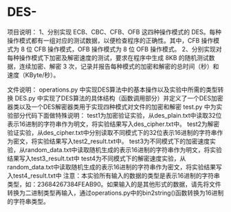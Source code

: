 # DES-
项目说明：
    1、分别实现 ECB、CBC、CFB、OFB 这四种操作模式的 DES。每种操作模式都有一组对应的测试数据，以便检查程序的正确性。其中，CFB 操作模式为 8 位 CFB 操作模式，OFB 操作模式为 8 位 OFB 操作模式。
    2、分别实现对每种操作模式下加密及解密速度的测试，要求在程序中生成 8KB 的随机测试数据，连续加密、解密 3 次，记录并报告每种模式的加密和解密的总时间（秒）和 速度（KByte/秒）。

文件说明：
    operations.py 中实现DES算法中的基本操作以及实验中所需的类型转换
    DES.py 中实现了DES算法的具体结构（函数调用部分）并定义了一个DES加密器类以及一个DES解密器类用于实现四种模式对文件的加密和解密
    test.py 中为实验部分代码下面做特殊说明：
        test1为加密验证实验，从des_plain.txt中读取32位表示16进制的字符串作为明文，将实验结果写入des_cipher.txt中。
        test2为解密验证实验，从des_cipher.txt中分别读取不同模式下的32位表示16进制的字符串作为密文，将实验结果写入test2_result.txt中。
        test3为不同模式下的加密速度实验，从random_data.txt中读取随机生成的表示16进制的字符串作为明文，将实验结果写入test3_result.txt中
        test4为不同模式下的解密速度实验，从random_data.txt中读取随机生成的表示16进制的字符串作为密文，将实验结果写入test4_result.txt中
        注意：本实验所有输入的数据的类型是表示16进制的字符串类型，如：23684267384FEAB90。如果输入的是其他形式的数据，请先将文件转换为二进制类型再输入，通过operations.py中的bin2string()函数转换为16进制的字符串类型。


